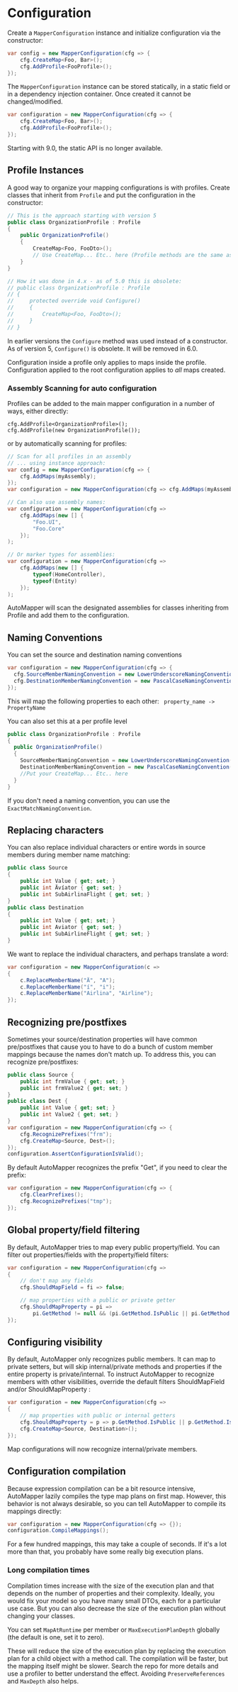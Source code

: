 # Configuration

Create a `MapperConfiguration` instance and initialize configuration via the constructor:

```c#
var config = new MapperConfiguration(cfg => {
    cfg.CreateMap<Foo, Bar>();
    cfg.AddProfile<FooProfile>();
});
```

The `MapperConfiguration` instance can be stored statically, in a static field or in a dependency injection container. Once created it cannot be changed/modified.

```c#
var configuration = new MapperConfiguration(cfg => {
    cfg.CreateMap<Foo, Bar>();
    cfg.AddProfile<FooProfile>();
});
```
Starting with 9.0, the static API is no longer available.

## Profile Instances

A good way to organize your mapping configurations is with profiles.
Create classes that inherit from `Profile` and put the configuration in the constructor:
```c#
// This is the approach starting with version 5
public class OrganizationProfile : Profile
{
	public OrganizationProfile()
	{
		CreateMap<Foo, FooDto>();
		// Use CreateMap... Etc.. here (Profile methods are the same as configuration methods)
	}
}

// How it was done in 4.x - as of 5.0 this is obsolete:
// public class OrganizationProfile : Profile
// {
//     protected override void Configure()
//     {
//         CreateMap<Foo, FooDto>();
//     }
// }
```

In earlier versions the `Configure` method was used instead of a constructor.
As of version 5, `Configure()` is obsolete. It will be removed in 6.0.

Configuration inside a profile only applies to maps inside the profile. Configuration applied to the root configuration applies to *all* maps created.

### Assembly Scanning for auto configuration

Profiles can be added to the main mapper configuration in a number of ways, either directly:

```
cfg.AddProfile<OrganizationProfile>();
cfg.AddProfile(new OrganizationProfile());
```

or by automatically scanning for profiles:

```c#
// Scan for all profiles in an assembly
// ... using instance approach:
var config = new MapperConfiguration(cfg => {
    cfg.AddMaps(myAssembly);
});
var configuration = new MapperConfiguration(cfg => cfg.AddMaps(myAssembly));

// Can also use assembly names:
var configuration = new MapperConfiguration(cfg =>
    cfg.AddMaps(new [] {
        "Foo.UI",
        "Foo.Core"
    });
);

// Or marker types for assemblies:
var configuration = new MapperConfiguration(cfg =>
    cfg.AddMaps(new [] {
        typeof(HomeController),
        typeof(Entity)
    });
);
```

AutoMapper will scan the designated assemblies for classes inheriting from Profile and add them to the configuration.

## Naming Conventions

You can set the source and destination naming conventions

```c#
var configuration = new MapperConfiguration(cfg => {
  cfg.SourceMemberNamingConvention = new LowerUnderscoreNamingConvention();
  cfg.DestinationMemberNamingConvention = new PascalCaseNamingConvention();
});
```

This will map the following properties to each other:
`  property_name -> PropertyName `

You can also set this at a per profile level

```c#
public class OrganizationProfile : Profile
{
  public OrganizationProfile()
  {
    SourceMemberNamingConvention = new LowerUnderscoreNamingConvention();
    DestinationMemberNamingConvention = new PascalCaseNamingConvention();
    //Put your CreateMap... Etc.. here
  }
}
```
If you don't need a naming convention, you can use the `ExactMatchNamingConvention`.

## Replacing characters

You can also replace individual characters or entire words in source members during member name matching:

```c#
public class Source
{
    public int Value { get; set; }
    public int Ävíator { get; set; }
    public int SubAirlinaFlight { get; set; }
}
public class Destination
{
    public int Value { get; set; }
    public int Aviator { get; set; }
    public int SubAirlineFlight { get; set; }
}
```

We want to replace the individual characters, and perhaps translate a word:

```c#
var configuration = new MapperConfiguration(c =>
{
    c.ReplaceMemberName("Ä", "A");
    c.ReplaceMemberName("í", "i");
    c.ReplaceMemberName("Airlina", "Airline");
});
```

## Recognizing pre/postfixes

Sometimes your source/destination properties will have common pre/postfixes that cause you to have to do a bunch of custom member mappings because the names don't match up. To address this, you can recognize pre/postfixes:

```c#
public class Source {
    public int frmValue { get; set; }
    public int frmValue2 { get; set; }
}
public class Dest {
    public int Value { get; set; }
    public int Value2 { get; set; }
}
var configuration = new MapperConfiguration(cfg => {
    cfg.RecognizePrefixes("frm");
    cfg.CreateMap<Source, Dest>();
});
configuration.AssertConfigurationIsValid();
```

By default AutoMapper recognizes the prefix "Get", if you need to clear the prefix:

```c#
var configuration = new MapperConfiguration(cfg => {
    cfg.ClearPrefixes();
    cfg.RecognizePrefixes("tmp");
});
```

## Global property/field filtering

By default, AutoMapper tries to map every public property/field. You can filter out properties/fields with the property/field filters:

```c#
var configuration = new MapperConfiguration(cfg =>
{
	// don't map any fields
	cfg.ShouldMapField = fi => false;

	// map properties with a public or private getter
	cfg.ShouldMapProperty = pi =>
		pi.GetMethod != null && (pi.GetMethod.IsPublic || pi.GetMethod.IsPrivate);
});
```

## Configuring visibility

By default, AutoMapper only recognizes public members. It can map to private setters, but will skip internal/private methods and properties if the entire property is private/internal. To instruct AutoMapper to recognize members with other visibilities, override the default filters ShouldMapField and/or ShouldMapProperty :

```c#
var configuration = new MapperConfiguration(cfg =>
{
    // map properties with public or internal getters
    cfg.ShouldMapProperty = p => p.GetMethod.IsPublic || p.GetMethod.IsAssembly;
    cfg.CreateMap<Source, Destination>();
});
```

Map configurations will now recognize internal/private members.

## Configuration compilation

Because expression compilation can be a bit resource intensive, AutoMapper lazily compiles the type map plans on first map. However, this behavior is not always desirable, so you can tell AutoMapper to compile its mappings directly:

```c#
var configuration = new MapperConfiguration(cfg => {});
configuration.CompileMappings();
```

For a few hundred mappings, this may take a couple of seconds. If it's a lot more than that, you probably have some really big execution plans.

### Long compilation times

Compilation times increase with the size of the execution plan and that depends on the number of properties and their complexity. Ideally, you would fix your model so you have many small DTOs, each for a particular use case. But you can also decrease the size of the execution plan without changing your classes.

You can set `MapAtRuntime` per member or `MaxExecutionPlanDepth` globally (the default is one, set it to zero).

These will reduce the size of the execution plan by replacing the execution plan for a child object with a method call. The compilation will be faster, but the mapping itself might be slower. Search the repo for more details and use a profiler to better understand the effect.
Avoiding `PreserveReferences` and `MaxDepth` also helps.